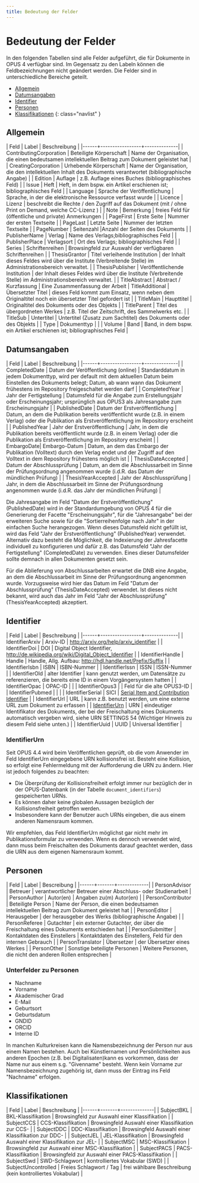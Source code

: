 ```yaml
---
title: Bedeutung der Felder
---
```


# Bedeutung der Felder

In den folgenden Tabellen sind alle Felder aufgeführt, die für Dokumente in OPUS 4 verfügbar sind. Im Gegensatz zu
den Labeln können die Feldbezeichnungen nicht geändert werden. Die Felder sind in unterschiedliche Bereiche geteilt.

* [Allgemein](#allgemein)
* [Datumsangaben](#datumsangaben)
* [Identifier](#identifier)
* [Personen](#personen)
* [Klassifikationen](#klassifikationen)
{: class="navlist" }

## Allgemein

| Feld | Label | Beschreibung |
|------+-----------------+--------------|
| ContributingCorporation | Beteiligte Körperschaft | Name der Organisation, die einen bedeutsamen intellektuellen Beitrag zum Dokument geleistet hat |
| CreatingCorporation | Urhebende Körperschaft | Name der Organisation, die den intellektuellen Inhalt des Dokuments verantwortet (bibliographische Angabe) |
| Edition | Auflage | z.B. Auflage eines Buches (bibliographisches Feld) |
| Issue | Heft | Heft, in dem bspw. ein Artikel erschienen ist; bibliographisches Feld |
| Language | Sprache der Veröffentlichung | Sprache, in der die elektronische Ressource verfasst wurde |
| Licence | Lizenz | beschreibt die Rechte / den Zugriff auf das Dokument (mit / ohne Print on Demand, welche CC-Lizenz ) |
| Note | Bemerkung | freies Feld für (öffentliche und private) Anmerkungen |
| PageFirst | Erste Seite | Nummer der ersten Textseite |
| PageLast | Letzte Seite | Nummer der letzten Textseite |
| PageNumber | Seitenzahl |Anzahl der Seiten des Dokuments |
| PublisherName | Verlag | Name des Verlags;bibliographisches Feld |
| PublisherPlace | Verlagsort | Ort des Verlags; bibliographisches Feld |
| Series | Schriftenreihen | Browsingfeld zur Auswahl der verfügbaren Schriftenreihen |
| ThesisGrantor | Titel verleihende Institution | der Inhalt dieses Feldes wird über die Institute (Verbreitende Stelle) im Administrationsbereich verwaltet. |
| ThesisPublisher | Veröffentlichende Institution | der Inhalt dieses Feldes wird über die Institute (Verbreitende Stelle) im Administrationsbereich verwaltet. |
| TitleAbstract | Abstract / Kurzfassung | Eine Zusammenfassung der Arbeit
| TitleAdditional | Übersetzter Titel | dieses Feld kommt zum Einsatz, wenn neben dem Originaltitel noch ein übersetzter Titel gefordert ist |
| TitleMain | Haupttitel | Originaltitel des Dokuments oder des Objekts |
| TitleParent | Titel des übergordneten Werkes | z.B. Titel der Zeitschrift, des Sammelwerks etc. |
| TitleSub | Untertitel | Untertitel (Zusatz zum Sachtitel) des Dokuments oder des Objekts |
| Type | Dokumenttyp | |
| Volume | Band | Band, in dem bspw. ein Artikel erschienen ist; bibliographisches Feld |

## Datumsangaben

| Feld | Label | Beschreibung |
|------+-----------------+--------------|
| CompletedDate | Datum der Veröffentlichung (online) | Standarddatum in jedem Dokumenttyp, wird per default mit dem aktuellen Datum beim Einstellen des Dokuments belegt; Datum, ab wann wann das Dokument frühestens im Repository freigeschaltet werden darf |
| CompletedYear | Jahr der Fertigstellung | Datumsfeld für die Angabe zum Erstellungsjahr oder Erscheinungsjahr; ursprünglich aus OPUS3 als Jahresangabe zum Erscheinungsjahr |
| PublishedDate | Datum der Erstveröffentlichung | Datum, an dem die Publikation bereits veröffentlicht wurde (z.B. in einem Verlag) oder die Publikation als Erstveröffentlichung im Repository erscheint |
| PublishedYear | Jahr der Erstveröffentlichung | Jahr, in dem die Publikation bereits veröffentlicht wurde (z.B. in einem Verlag) oder die Publikation als Erstveröffentlichung im Repository erscheint |
| EmbargoDate| Embargo-Datum | Datum, an dem das Embargo der Publikation (Volltext) durch den Verlag endet und der Zugriff auf den Volltext in dem Repository frühestens möglich ist |
| ThesisDateAccepted | Datum der Abschlussprüfung | Datum, an dem die Abschlussarbeit im Sinne der Prüfungsordnung angenommen wurde (i.d.R. das Datum der mündlichen Prüfung) |
| ThesisYearAccepted | Jahr der Abschlussprüfung | Jahr, in dem die Abschlussarbeit im Sinne der Prüfungsordnung angenommen wurde (i.d.R. das Jahr der mündlichen Prüfung) |

Die Jahresangabe im Feld "Datum der Erstveröffentlichung" (PublishedDate) wird in der Standardumgebung von OPUS 4 für die Generierung der Facette "Erscheinungsjahr", 
für die "Jahresangabe" bei der erweiteren Suche sowie für die "Sortierreihenfolge nach Jahr" in der einfachen Suche herangezogen. Wenn dieses Datumsfeld nicht gefüllt 
ist, wird das Feld "Jahr der Erstveröffentlichung" (PublishedYear) verwendet. Alternativ dazu besteht die Möglichkeit, die Indexierung der Jahresfacette individuell 
zu konfigurieren und dafür z.B. das Datumsfeld "Jahr der Fertigstellung"  (CompletedDate) zu verwenden. Eines dieser Datumsfelder sollte demnach in allen Dokumenten 
gesetzt sein.

Für die Ablieferung von Abschlussarbeiten erwartet die DNB eine Angabe, an dem die Abschlussarbeit im Sinne der Prüfungsordnung angenommen wurde. Vorzugsweise wird hier 
das Datum im Feld "Datum der Abschlussprüfung" (ThesisDateAccepted) verwendet. Ist dieses nicht bekannt, wird auch das Jahr im Feld "Jahr der Abschlussprüfung" 
(ThesisYearAccepted) akzeptiert.

## Identifier

| Feld | Label | Beschreibung |
|------+-----------------+--------------|
| IdentifierArxiv | Arxiv-ID | <http://arxiv.org/help/arxiv_identifier> |
| IdentifierDoi | DOI | Digital Object Identifier, <http://de.wikipedia.org/wiki/Digital_Object_Identifier> |
| IdentifierHandle | Handle | Handle, Allg. Aufbau: http://hdl.handle.net/Prefix/Suffix |
| IdentifierIsbn | ISBN | ISBN-Nummer |
| IdentifierIssn | ISSN | ISSN-Nummer |
| IdentifierOld | alter Identifier | kann genutzt werden, um Datensätze zu referenzieren, die bereits eine ID in einem Vorgängersystem hatten |
| IdentifierOpac | OPAC-ID | |
| IdentifierOpus3 |  | Feld für die alte OPUS3-ID |
| IdentifierPubmed | | |
| IdentifierSerial | SICI | [Serial Item and Contribution Identifier](http://en.wikipedia.org/wiki/Serial_Item_and_Contribution_Identifier) |
| IdentifierUrl | URL | kann z.B. benutzt werden, um eine externe URL zum Dokument zu erfassen |
| [IdentifierUrn](#identifierurn) | URN | eindeutiger Identifikator des Dokuments, der bei der Freischaltung eines Dokuments automatisch vergeben wird, siehe URN SETTINGS 54 (Wichtiger Hinweis zu diesem Feld siehe unten.) |
| IdentifierUuid | UUID | Universal Identifier |

### IdentifierUrn

Seit OPUS 4.4 wird beim Veröffentlichen geprüft, ob die vom Anwender im Feld
IdentifierUrn eingegebene URN kollisionsfrei ist. Besteht eine Kollision, so erfolgt eine
Fehlermeldung mit der Aufforderung die URN zu ändern. Hier ist jedoch folgendes zu beachten:

* Die Überprüfung der Kollisionsfreiheit erfolgt immer nur bezüglich der in der OPUS-Datenbank (in der Tabelle
  `document_identifiers`) gespeicherten URNs.
* Es können daher keine globalen Aussagen bezüglich der Kollisionsfreiheit getroffen werden.
* Insbesondere kann der Benutzer auch URNs eingeben, die aus einem anderen Namensraum kommen.

Wir empfehlen, das Feld IdentifierUrn möglichst gar nicht mehr im Publikationsformular zu
verwenden. Wenn es dennoch verwendet wird, dann muss beim Freischalten des Dokuments darauf
geachtet werden, dass die URN aus dem eigenen Namensraum kommt.

## Personen

| Feld | Label | Bescreibung |
|------+-------+-------------|
| PersonAdvisor | Betreuer | verantwortlicher Betreuer einer Abschluss- oder Studienarbeit |
| PersonAuthor | Autor(en) | Angaben zu(m) Autor(en) |
| PersonContributor | Beteiligte Person | Name der Person, die einen bedeutsamen intellektuellen Beitrag zum Dokument geleistet hat |
| PersonEditor | Herausgeber | der herausgeber des Werks (bibliographische Angabe) |
| PersonReferee | Gutachter | ein externer Gutachter, der über die Freischaltung eines Dokuments entschieden hat |
| PersonSubmitter | Kontaktdaten des Einstellers | Kontaktdaten des Einstellers, Feld für den internen Gebrauch |
| PersonTranslator | Übersetzer | der Übersetzer eines Werkes |
| PersonOther | Sonstige beteiligte Personen | Weitere Personen, die nicht den anderen Rollen entsprechen |

### Unterfelder zu Personen
* Nachname
* Vorname
* Akademischer Grad
* E-Mail
* Geburtsort
* Geburtsdatum
* GNDID
* ORCID
* Interne ID

<p class="note" markdown="1">
In manchen Kulturkreisen kann die Namensbezeichnung der Person nur aus einem Namen bestehen.
Auch bei Künstlernamen und Persönlichkeiten aus anderen Epochen (z.B. bei Digitalisaten)kann es vorkommen, dass der Name nur aus einem s.g. "Givenname" besteht.
Wenn kein Vorname zur Namensbezeichnung zugehörig ist, dann muss der Eintrag ins Feld "Nachname" erfolgen. 
</p>

## Klassifikationen

| Feld | Label | Beschreibung |
|------+-------+--------------|
| SubjectBKL | BKL-Klassifikation | Browsingfeld zur Auswahl einer Klassifikation |
| SubjectCCS | CCS-Klassifikation | Browsingfeld Auswahl einer Klassifikation zur CCS- |
| SubjectDDC | DDC-Klassifikation | Browsingfeld Auswahl einer Klassifikation zur DDC- |
| SubjectJEL | JEL-Klassifikation | Browsingfeld Auswahl einer Klassifikation zur JEL- |
| SubjectMSC | MSC-Klassifikation | Browsingfeld zur Auswahl einer MSC-Klassifikation |
| SubjectPACS | PACS-Klassifikation | Browsingfeld zur Auswahl einer PACS-Klassifikation |
| SubjectSwd | SWD-Schlagwort | kontrolliertes Vokabular (SWD) |
| SubjectUncontrolled | Freies Schlagwort / Tag | frei wählbare Beschreibung (kein kontrolliertes Vokabular) |





